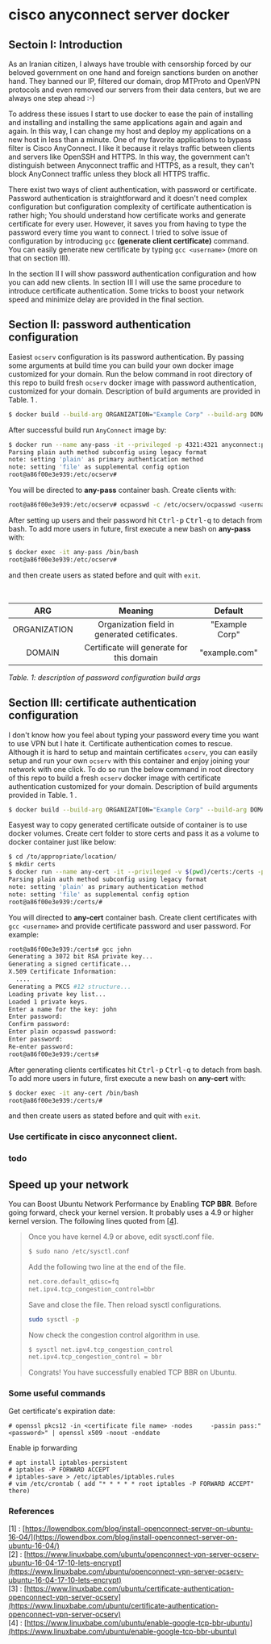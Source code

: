 # cisco anyconnect server docker

## Sectoin I: Introduction

As an Iranian citizen, I always have trouble with censorship forced by our beloved government on one hand and foreign sanctions burden on another hand. They banned our IP, filtered our domain, drop MTProto and OpenVPN protocols and even removed our servers from their data centers, but we are always one step ahead :-)

To address these issues I start to use docker to ease the pain of installing and installing and installing the same applications again and again and again. In this way, I can change my host and deploy my applications on a new host in less than a minute. One of my favorite applications to bypass filter is Cisco AnyConnect. I like it because it relays traffic between clients and servers like OpenSSH and HTTPS. In this way, the government can't distinguish between Anyconnect traffic and HTTPS, as a result, they can't block AnyConnect traffic unless they block all HTTPS traffic.

There exist two ways of client authentication, with password or certificate. Password authentication is straightforward and it doesn't need complex configuration but configuration complexity of certificate authentication is rather high; You should understand how certificate works and generate certificate for every user. However, it saves you from having to type the password every time you want to connect. I tried to solve issue of configuration by introducing `gcc` **(generate client certificate)** command.  You can easily generate new certificate by typing `gcc <username>` (more on that on section III).

In the section II I will show password authentication configuration and how you can add new clients. In section III I will use the same procedure to introduce certificate authentication. Some tricks to boost your network speed and minimize delay are provided in the final section.

## Section II: password authentication configuration

Easiest `ocserv` configuration is its password authentication. By passing some arguments at build time you can build your own docker image customized for your domain. Run the below command in root directory of this repo to build fresh `ocserv` docker image with password authentication, customized for your domain. Description of build arguments are provided in Table. 1 .

```bash
$ docker build --build-arg ORGANIZATION="Example Corp" --build-arg DOMAIN=example.com -t anyconnect:password ./password/
```

After successful build run `AnyConnect` image by:

```bash
$ docker run --name any-pass -it --privileged -p 4321:4321 anyconnect:password
Parsing plain auth method subconfig using legacy format
note: setting 'plain' as primary authentication method
note: setting 'file' as supplemental config option
root@a86f00e3e939:/etc/ocserv#
``` 

You will be directed to **any-pass** container bash. Create clients with:

```bash
root@a86f00e3e939:/etc/ocserv# ocpasswd -c /etc/ocserv/ocpasswd <username>
```

After setting up users and their password hit <kbd>Ctrl-p</kbd> <kbd>Ctrl-q</kbd> to detach from bash. To add more users in future, first execute a new bash on **any-pass** with:

```bash
$ docker exec -it any-pass /bin/bash
root@a86f00e3e939:/etc/ocserv#
```

and then create users as stated before and quit with `exit`.

<br>

|      ARG     |                    Meaning                   |     Default    |
|:------------:|:--------------------------------------------:|:--------------:|
| ORGANIZATION | Organization field in generated cetificates. | "Example Corp" |
|    DOMAIN    |  Certificate will generate for this domain   | "example.com"  |

*Table. 1: description of password configuration build args*

## Section III: certificate authentication configuration

I don't know how you feel about typing your password every time you want to use VPN but I hate it. Certificate authentication comes to rescue. Although it is hard to setup and maintain certificates `ocserv`, you can easily setup and run your own `ocserv` with this container and enjoy joining your network with one click. To do so run the below command in root directory of this repo to build a fresh `ocserv` docker image with certificate authentication customized for your domain. Description of build arguments provided in Table. 1 .

```bash
$ docker build --build-arg ORGANIZATION="Example Corp" --build-arg DOMAIN=example.com -t anyconnect:certificate ./certificate/
```

Easyest way to copy generated certificate outside of container is to use docker volumes. Create cert folder to store certs and pass it as a volume to docker container just like below:

```bash
$ cd /to/appropriate/location/
$ mkdir certs
$ docker run --name any-cert -it --privileged -v $(pwd)/certs:/certs -p 4321:4321 anyconnect:certificate
Parsing plain auth method subconfig using legacy format
note: setting 'plain' as primary authentication method
note: setting 'file' as supplemental config option
root@a86f00e3e939:/certs/#
``` 

You will directed to **any-cert** container bash. Create client certificates with `gcc <username>` and provide certificate password and user password. For example: 

```bash
root@a86f00e3e939:/certs# gcc john
Generating a 3072 bit RSA private key...
Generating a signed certificate...
X.509 Certificate Information:
  ....
Generating a PKCS #12 structure...
Loading private key list...
Loaded 1 private keys.
Enter a name for the key: john
Enter password:
Confirm password:
Enter plain ocpasswd password:
Enter password:
Re-enter password:
root@a86f00e3e939:/certs#
```

After generating clients certificates hit <kbd>Ctrl-p</kbd> <kbd>Ctrl-q</kbd> to detach from bash. To add more users in future, first execute a new bash on **any-cert** with:

```bash
$ docker exec -it any-cert /bin/bash
root@a86f00e3e939:/certs/#
```

and then create users as stated before and quit with `exit`.

### Use certificate in cisco anyconnect client.

### todo

## Speed up your network

You can Boost Ubuntu Network Performance by Enabling **TCP BBR**. Before going forward, check your kernel version. It probably uses a 4.9 or higher kernel version. The following lines quoted from [[4](https://www.linuxbabe.com/ubuntu/enable-google-tcp-bbr-ubuntu)].

> Once you have kernel 4.9 or above, edit sysctl.conf file.
> ```bash
> $ sudo nano /etc/sysctl.conf
> ```
> Add the following two line at the end of the file.
> ```bash
> net.core.default_qdisc=fq
> net.ipv4.tcp_congestion_control=bbr
> ```
> Save and close the file. Then reload sysctl configurations.
> ```bash
>sudo sysctl -p
> ```
> Now check the congestion control algorithm in use.
> ```bash
> $ sysctl net.ipv4.tcp_congestion_control
> net.ipv4.tcp_congestion_control = bbr
> ```
>Congrats! You have successfully enabled TCP BBR on Ubuntu.

### Some useful commands

Get certificate's expiration date:
```
# openssl pkcs12 -in <certificate file name> -nodes     -passin pass:"<password>" | openssl x509 -noout -enddate
```

Enable ip forwarding
```
# apt install iptables-persistent
# iptables -P FORWARD ACCEPT
# iptables-save > /etc/iptables/iptables.rules
# vim /etc/crontab ( add "* * * * * root iptables -P FORWARD ACCEPT" there)
```

### References

[1] : [https://lowendbox.com/blog/install-openconnect-server-on-ubuntu-16-04/](https://lowendbox.com/blog/install-openconnect-server-on-ubuntu-16-04/)<br/>
[2] : [https://www.linuxbabe.com/ubuntu/openconnect-vpn-server-ocserv-ubuntu-16-04-17-10-lets-encrypt](https://www.linuxbabe.com/ubuntu/openconnect-vpn-server-ocserv-ubuntu-16-04-17-10-lets-encrypt)<br/>
[3] : [https://www.linuxbabe.com/ubuntu/certificate-authentication-openconnect-vpn-server-ocserv](https://www.linuxbabe.com/ubuntu/certificate-authentication-openconnect-vpn-server-ocserv)<br/>
[4] : [https://www.linuxbabe.com/ubuntu/enable-google-tcp-bbr-ubuntu](https://www.linuxbabe.com/ubuntu/enable-google-tcp-bbr-ubuntu)
